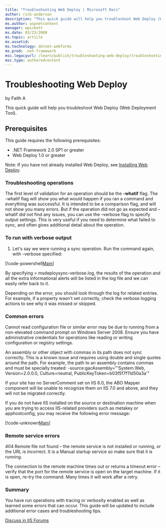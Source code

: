 ```yaml
---
title: "Troubleshooting Web Deploy | Microsoft Docs"
author: rick-anderson
description: "This quick guide will help you troubleshoot Web Deploy (Web Deployment Tool). Prerequisites This guide requires the following prerequisites: .NET Framework 2..."
ms.author: aspnetcontent
manager: wpickett
ms.date: 03/23/2008
ms.topic: article
ms.assetid: 
ms.technology: dotnet-webforms
ms.prod: .net-framework
msc.legacyurl: /learn/publish/troubleshooting-web-deploy/troubleshooting-web-deploy
msc.type: authoredcontent
---
```

Troubleshooting Web Deploy
====================
by Faith A

This quick guide will help you troubleshoot Web Deploy (Web Deployment Tool).

## Prerequisites

This guide requires the following prerequisites:

- .NET Framework 2.0 SP1 or greater
- Web Deploy 1.0 or greater

Note: If you have not already installed Web Deploy, see [Installing Web Deploy](../using-web-deploy/use-the-web-deployment-tool.md "Installing the Web Deploy").

### Troubleshooting operations

The first level of validation for an operation should be the **-whatif** flag. The -whatif flag will show you what would happen if you ran a command and everything was successful. It is intended to be a comparison flag, and will not show you many errors. But if the operation did not go as expected and –whatif did not find any issues, you can use the –verbose flag to specify output settings. This is very useful if you need to determine what failed to sync, and often gives additional detail about the operation.

### To run with verbose output

1. Let's say we were running a sync operation. Run the command again, with -verbose specified:

[!code-powershell[Main](troubleshooting-web-deploy/samples/sample1.ps1)]

By specifying &gt; msdeploysync-verbose.log, the results of the operation and all the extra informational alerts will be listed in the log file and we can easily refer back to it.

Depending on the error, you should look through the log for related entries. For example, if a property wasn't set correctly, check the verbose logging actions to see why it was missed or skipped.

### Common errors

Cannot read configuration file or similar error may be due to running from a non-elevated command prompt on Windows Server 2008. Ensure you have administrative credentials for operations like reading or writing configuration or registry settings.

An assembly or other object with commas in its path does not sync correctly. This is a known issue and requires using double and single quotes around the path. For example, the path to an assembly contains commas and must be specially treated: -source:gacAssembly="'System.Web, Version=2.0.0.0, Culture=neutral, PublicKeyToken=b03f5f7f11d50a3a'"

If your site has no ServerComment set on IIS 6.0, the ABO Mapper component will be unable to recognize them on IIS 7.0 and above, and they will not be migrated correctly.

If you do not have IIS installed on the source or destination machine when you are trying to access IIS-related providers such as metakey or apphostconfig, you may receive the following error message:

[!code-unknown[Main](troubleshooting-web-deploy/samples/sample-127152-2.unknown)]

### Remote service errors

404 Remote file not found – the remote service is not installed or running, or the URL is incorrect. It is a Manual startup service so make sure that it is running.

The connection to the remote machine times out or returns a timeout error – verify that the port for the remote service is open on the target machine. If it is open, re-try the command. Many times it will work after a retry.

### Summary

You have run operations with tracing or verbosity enabled as well as learned some errors that can occur. This guide will be updated to include additional error cases and troubleshooting tips.
  
  
[Discuss in IIS Forums](https://forums.iis.net/1144.aspx)